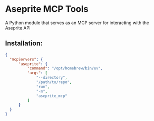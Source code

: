 # Aseprite MCP Tools

A Python module that serves as an MCP server for interacting with the Aseprite API

## Installation:
```json
{
  "mcpServers": {
      "aseprite": {
          "command": "/opt/homebrew/bin/uv",
          "args": [
              "--directory",
              "/path/to/repo",
              "run",
              "-m",
              "aseprite_mcp"
          ]
      }
  }
}
```
